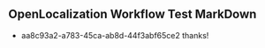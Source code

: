 ## OpenLocalization Workflow Test MarkDown
* aa8c93a2-a783-45ca-ab8d-44f3abf65ce2 thanks!

<!--HONumber=Aug16_HO5-->


